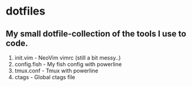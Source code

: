 # dotfiles

## My small dotfile-collection of the tools I use to code.

1. init.vim    - NeoVim vimrc (still a bit messy..)
2. config.fish - My fish config with powerline
3. tmux.conf   - Tmux with powerline
4. ctags       - Global ctags file
